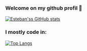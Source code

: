 ### Welcome on my github profil 👋

[![Esteban'ss GitHub stats](https://github-readme-stats.vercel.app/api?username=estebanbecker&theme=dark&count_private=true)](https://github.com/estebanbecker)

### I mostly code in:

[![Top Langs](https://github-readme-stats.vercel.app/api/top-langs/?username=estebanbecker&theme=dark&layout=compact&langs_count=8)](https://github.com/estebanbecker)
